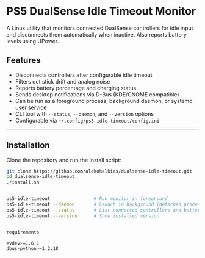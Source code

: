 # PS5 DualSense Idle Timeout Monitor

A Linux utility that monitors connected DualSense controllers for idle input and disconnects them automatically when inactive.
Also reports battery levels using UPower.

## Features

- Disconnects controllers after configurable idle timeout
- Filters out stick drift and analog noise
- Reports battery percentage and charging status
- Sends desktop notifications via D-Bus (KDE/GNOME compatible)
- Can be run as a foreground process, background daemon, or systemd user service
- CLI tool with `--status`, `--daemon`, and `--version` options
- Configurable via `~/.config/ps5-idle-timeout/config.ini`

---

## Installation

Clone the repository and run the install script:

```bash
git clone https://github.com/alekohalkias/dualsense-idle-timeout.git
cd dualsense-idle-timeout
./install.sh


ps5-idle-timeout                # Run monitor in foreground
ps5-idle-timeout --daemon       # Launch in background (detached process)
ps5-idle-timeout --status       # List connected controllers and battery levels
ps5-idle-timeout --version      # Show installed version


requirements

evdev>=1.6.1
dbus-python>=1.2.18
